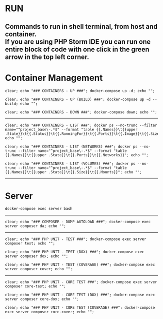 # RUN
Commands to run in shell terminal, from host and container.  
If you are using PHP Storm IDE you can run one entire block of code with one click in the green arrow in the top left corner. 
---



# Container Management
```shell
clear; echo "### CONTAINERS - UP ###"; docker-compose up -d; echo "";
```
```shell
clear; echo "### CONTAINERS - UP (BUILD) ###"; docker-compose up -d --build; echo "";
```
```shell
clear; echo "### CONTAINERS - DOWN ###"; docker-compose down; echo "";
```
---
```shell
clear; echo "### CONTAINERS - LIST ###"; docker ps --no-trunc --filter name="^project_base\-.*$" --format "table {{.Names}}\t{{upper .State}}\t{{.Status}}\t{{.RunningFor}}\t{{.Ports}}\t{{.Image}}\t{{.Size}}\t{{.Command}}"; echo "";
```
```shell
clear; echo "### CONTAINERS - LIST (NETWORKS) ###"; docker ps --no-trunc --filter name="^project_base\-.*$" --format "table {{.Names}}\t{{upper .State}}\t{{.Ports}}\t{{.Networks}}"; echo "";
```
```shell
clear; echo "### CONTAINERS - LIST (VOLUMES) ###"; docker ps --no-trunc --filter name="^project_base\-.*$" --format "table {{.Names}}\t{{upper .State}}\t{{.Size}}\t{{.Mounts}}"; echo "";
```
---



# Server
```shell
docker-compose exec server bash
```
---
```shell
clear; echo "### COMPOSER - DUMP AUTOLOAD ###"; docker-compose exec server composer da; echo "";
```
---
```shell
clear; echo "### PHP UNIT - TEST ###"; docker-compose exec server composer test; echo "";
```
```shell
clear; echo "### PHP UNIT - TEST (DOX) ###"; docker-compose exec server composer dox; echo "";
```
```shell
clear; echo "### PHP UNIT - TEST (COVERAGE) ###"; docker-compose exec server composer cover; echo "";
```
---
```shell
clear; echo "### PHP UNIT - CORE TEST ###"; docker-compose exec server composer core-test; echo "";
```
```shell
clear; echo "### PHP UNIT - CORE TEST (DOX) ###"; docker-compose exec server composer core-dox; echo "";
```
```shell
clear; echo "### PHP UNIT - CORE TEST (COVERAGE) ###"; docker-compose exec server composer core-cover; echo "";
```
